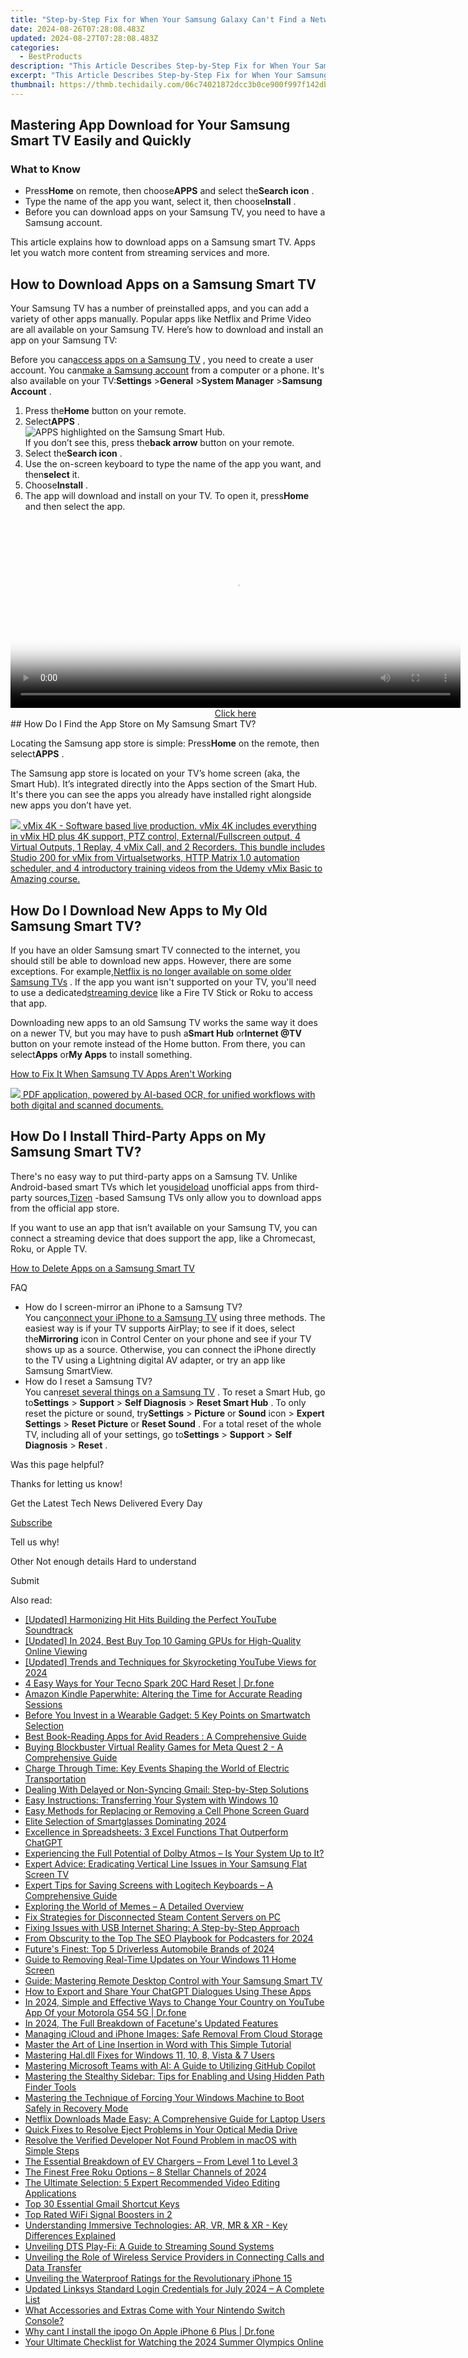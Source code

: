 ```yaml
---
title: "Step-by-Step Fix for When Your Samsung Galaxy Can't Find a Network: Expert Advice Inside!"
date: 2024-08-26T07:28:08.483Z
updated: 2024-08-27T07:28:08.483Z
categories:
  - BestProducts
description: "This Article Describes Step-by-Step Fix for When Your Samsung Galaxy Can't Find a Network: Expert Advice Inside!"
excerpt: "This Article Describes Step-by-Step Fix for When Your Samsung Galaxy Can't Find a Network: Expert Advice Inside!"
thumbnail: https://thmb.techidaily.com/06c74021872dcc3b0ce900f997f142db31fade534149e5bce6ee9984dd257b98.jpg
---
```


## Mastering App Download for Your Samsung Smart TV Easily and Quickly
### What to Know

* Press**Home** on remote, then choose**APPS** and select the**Search icon** .
* Type the name of the app you want, select it, then choose**Install** .
* Before you can download apps on your Samsung TV, you need to have a Samsung account.

 This article explains how to download apps on a Samsung smart TV. Apps let you watch more content from streaming services and more.

## How to Download Apps on a Samsung Smart TV

 Your Samsung TV has a number of preinstalled apps, and you can add a variety of other apps manually. Popular apps like Netflix and Prime Video are all available on your Samsung TV. Here’s how to download and install an app on your Samsung TV:

 Before you can[access apps on a Samsung TV](https://www.lifewire.com/how-to-use-samsung-apps-1847395) , you need to create a user account. You can[make a Samsung account](https://www.lifewire.com/creating-a-samsung-account-579622) from a computer or a phone. It's also available on your TV:**Settings** \>**General** \>**System Manager** \>**Samsung Account** .

1. Press the**Home** button on your remote.
2. Select**APPS** .  
![APPS highlighted on the Samsung Smart Hub.](https://www.lifewire.com/thmb/fmnETewEerrn6LBHYTWCZLI2wUE=/1500x0/filters:no_upscale():max_bytes(150000):strip_icc():format(webp)/A2-DownloadAppsonaSamsungSmartTV-annotated-3f9ca496f9304ea18adbaeceddcb39bc.jpg)  
 If you don’t see this, press the**back arrow** button on your remote.
3. Select the**Search icon** .
4. Use the on-screen keyboard to type the name of the app you want, and then**select** it.
5. Choose**Install** .
6. The app will download and install on your TV. To open it, press**Home** and then select the app.

<!-- affiliate ads begin -->
<span id="1993650">
					<video width="720" height="300" style="cursor:pointer"
           poster="//a.impactradius-go.com/display-clicktoplayimage/1993650.jpeg"
           onclick="if(!this.playClicked){this.play();this.setAttribute('controls',true);this.playClicked=true;}">
	   <source src="//a.impactradius-go.com/display-ad/22993-1993650">
	   <img src="//a.impactradius-go.com/display-clicktoplayimage/1993650.jpeg" style="border: none; height: 100%; width: 100%; object-fit: contain">
	</video>
	<div style="width:720px;text-align:center"><a href="javascript:window.open(decodeURIComponent('https%3A%2F%2Fhomestyler.sjv.io%2Fc%2F5597632%2F1993650%2F22993'), '_blank');void(0);">Click here</a></div>
</span>
<img height="0" width="0" src="https://imp.pxf.io/i/5597632/1993650/22993" style="position:absolute;visibility:hidden;" border="0" />
<!-- affiliate ads end -->
## How Do I Find the App Store on My Samsung Smart TV?

 Locating the Samsung app store is simple: Press**Home** on the remote, then select**APPS** .

 The Samsung app store is located on your TV’s home screen (aka, the Smart Hub). It’s integrated directly into the Apps section of the Smart Hub. It's there you can see the apps you already have installed right alongside new apps you don’t have yet.  

<!-- affiliate ads begin -->
<a href="https://secure.2checkout.com/order/checkout.php?PRODS=30901369&QTY=1&AFFILIATE=108875&CART=1"> <img src="https://secure.avangate.com/images/merchant/ce9a6fb2becc2d235e62b125e9260102/products/1_copy_vMixCallScreenshot1-large.jpg" border="0"> vMix 4K - Software based live production. vMix 4K includes everything in vMix HD plus 4K support, PTZ control, External/Fullscreen output, 4 Virtual Outputs, 1 Replay, 4 vMix Call, and 2 Recorders. 
This bundle includes Studio 200 for vMix from Virtualsetworks, HTTP Matrix 1.0 automation scheduler, and 4 introductory training videos from the Udemy vMix Basic to Amazing course. </a>
<!-- affiliate ads end -->
## How Do I Download New Apps to My Old Samsung Smart TV?

 If you have an older Samsung smart TV connected to the internet, you should still be able to download new apps. However, there are some exceptions. For example,[Netflix is no longer available on some older Samsung TVs](https://shop-links.co/link/?exclusive=1&publisher_slug=itechdaily19598&url=https%3A%2F%2Fwww.samsung.com%2Fus%2Fsupport%2Ftroubleshooting%2FTSG01203568%2F) . If the app you want isn't supported on your TV, you'll need to use a dedicated[streaming device](https://www.lifewire.com/what-is-a-streaming-device-5208767) like a Fire TV Stick or Roku to access that app.

 Downloading new apps to an old Samsung TV works the same way it does on a newer TV, but you may have to push a**Smart Hub** or**Internet @TV** button on your remote instead of the Home button. From there, you can select**Apps** or**My Apps** to install something.

[How to Fix It When Samsung TV Apps Aren't Working](https://www.lifewire.com/fix-samsung-tv-apps-not-working-8603497)

<!-- affiliate ads begin -->
<a href="https://checkout.abbyy.com/order/checkout.php?PRODS=39254549&QTY=1&AFFILIATE=108875&CART=1"> <img src="https://secure.avangate.com/images/merchant/0e5fb5c76fca16adbee503c9aff393cd/products/8_FR-Badges-NEW-FR-Standard-16-WIN-200.png" border="0"> PDF application, powered by AI-based OCR, for unified workflows with both digital and scanned documents. </a>
<!-- affiliate ads end -->
## How Do I Install Third-Party Apps on My Samsung Smart TV?

 There's no easy way to put third-party apps on a Samsung TV. Unlike Android-based smart TVs which let you[sideload](https://www.lifewire.com/sideloading-4158932) unofficial apps from third-party sources,[Tizen](https://www.lifewire.com/what-is-tizen-4580383) \-based Samsung TVs only allow you to download apps from the official app store.

 If you want to use an app that isn’t available on your Samsung TV, you can connect a streaming device that does support the app, like a Chromecast, Roku, or Apple TV.  

[How to Delete Apps on a Samsung Smart TV](https://www.lifewire.com/how-to-delete-apps-on-a-samsung-smart-tv-4589138)

 FAQ

* How do I screen-mirror an iPhone to a Samsung TV?  
 You can[connect your iPhone to a Samsung TV](https://www.lifewire.com/how-to-connect-iphone-to-samsung-tv-4767248) using three methods. The easiest way is if your TV supports AirPlay; to see if it does, select the**Mirroring** icon in Control Center on your phone and see if your TV shows up as a source. Otherwise, you can connect the iPhone directly to the TV using a Lightning digital AV adapter, or try an app like Samsung SmartView.
* How do I reset a Samsung TV?  
 You can[reset several things on a Samsung TV](https://www.lifewire.com/reset-samsung-tv-4173258) . To reset a Smart Hub, go to**Settings** \> **Support** \> **Self Diagnosis** \> **Reset Smart Hub** . To only reset the picture or sound, try**Settings** \> **Picture** or **Sound** icon > **Expert Settings**  \> **Reset Picture** or **Reset Sound** . For a total reset of the whole TV, including all of your settings, go to**Settings** \> **Support** \> **Self Diagnosis** \> **Reset** .

Was this page helpful?

Thanks for letting us know!

 Get the Latest Tech News Delivered Every Day

[Subscribe](https://www.lifewire.com/#)

Tell us why!

 Other  Not enough details  Hard to understand

 Submit

<ins class="adsbygoogle"
     style="display:block"
     data-ad-format="autorelaxed"
     data-ad-client="ca-pub-7571918770474297"
     data-ad-slot="1223367746"></ins>



<ins class="adsbygoogle"
     style="display:block"
     data-ad-client="ca-pub-7571918770474297"
     data-ad-slot="8358498916"
     data-ad-format="auto"
     data-full-width-responsive="true"></ins>

<span class="atpl-alsoreadstyle">Also read:</span>
<div><ul>
<li><a href="https://youtube-blog.techidaily.com/ed-harmonizing-hit-hits-building-the-perfect-youtube-soundtrack/"><u>[Updated] Harmonizing Hit Hits  Building the Perfect YouTube Soundtrack</u></a></li>
<li><a href="https://youtube-blog.techidaily.com/ed-in-2024-best-buy-top-10-gaming-gpus-for-high-quality-online-viewing/"><u>[Updated] In 2024, Best Buy  Top 10 Gaming GPUs for High-Quality Online Viewing</u></a></li>
<li><a href="https://fox-boxes.techidaily.com/updated-trends-and-techniques-for-skyrocketing-youtube-views-for-2024/"><u>[Updated] Trends and Techniques for Skyrocketing YouTube Views for 2024</u></a></li>
<li><a href="https://phone-solutions.techidaily.com/4-easy-ways-for-your-tecno-spark-20c-hard-reset-drfone-by-drfone-reset-android-reset-android/"><u>4 Easy Ways for Your Tecno Spark 20C Hard Reset | Dr.fone</u></a></li>
<li><a href="https://tech-renaissance.techidaily.com/amazon-kindle-paperwhite-altering-the-time-for-accurate-reading-sessions/"><u>Amazon Kindle Paperwhite: Altering the Time for Accurate Reading Sessions</u></a></li>
<li><a href="https://tech-renaissance.techidaily.com/before-you-invest-in-a-wearable-gadget-5-key-points-on-smartwatch-selection/"><u>Before You Invest in a Wearable Gadget: 5 Key Points on Smartwatch Selection</u></a></li>
<li><a href="https://tech-renaissance.techidaily.com/best-book-reading-apps-for-avid-readers-a-comprehensive-guide/"><u>Best Book-Reading Apps for Avid Readers : A Comprehensive Guide</u></a></li>
<li><a href="https://tech-renaissance.techidaily.com/buying-blockbuster-virtual-reality-games-for-meta-quest-2-a-comprehensive-guide/"><u>Buying Blockbuster Virtual Reality Games for Meta Quest 2 - A Comprehensive Guide</u></a></li>
<li><a href="https://tech-renaissance.techidaily.com/charge-through-time-key-events-shaping-the-world-of-electric-transportation/"><u>Charge Through Time: Key Events Shaping the World of Electric Transportation</u></a></li>
<li><a href="https://tech-renaissance.techidaily.com/dealing-with-delayed-or-non-syncing-gmail-step-by-step-solutions/"><u>Dealing With Delayed or Non-Syncing Gmail: Step-by-Step Solutions</u></a></li>
<li><a href="https://tech-renaissance.techidaily.com/easy-instructions-transferring-your-system-with-windows-10/"><u>Easy Instructions: Transferring Your System with Windows 10</u></a></li>
<li><a href="https://tech-renaissance.techidaily.com/easy-methods-for-replacing-or-removing-a-cell-phone-screen-guard/"><u>Easy Methods for Replacing or Removing a Cell Phone Screen Guard</u></a></li>
<li><a href="https://tech-renaissance.techidaily.com/elite-selection-of-smartglasses-dominating-2024/"><u>Elite Selection of Smartglasses Dominating 2024</u></a></li>
<li><a href="https://tech-haven.techidaily.com/excellence-in-spreadsheets-3-excel-functions-that-outperform-chatgpt/"><u>Excellence in Spreadsheets: 3 Excel Functions That Outperform ChatGPT</u></a></li>
<li><a href="https://tech-renaissance.techidaily.com/experiencing-the-full-potential-of-dolby-atmos-is-your-system-up-to-it/"><u>Experiencing the Full Potential of Dolby Atmos – Is Your System Up to It?</u></a></li>
<li><a href="https://tech-renaissance.techidaily.com/expert-advice-eradicating-vertical-line-issues-in-your-samsung-flat-screen-tv/"><u>Expert Advice: Eradicating Vertical Line Issues in Your Samsung Flat Screen TV</u></a></li>
<li><a href="https://tech-renaissance.techidaily.com/expert-tips-for-saving-screens-with-logitech-keyboards-a-comprehensive-guide/"><u>Expert Tips for Saving Screens with Logitech Keyboards – A Comprehensive Guide</u></a></li>
<li><a href="https://tech-renaissance.techidaily.com/exploring-the-world-of-memes-a-detailed-overview/"><u>Exploring the World of Memes – A Detailed Overview</u></a></li>
<li><a href="https://win11-tips.techidaily.com/fix-strategies-for-disconnected-steam-content-servers-on-pc/"><u>Fix Strategies for Disconnected Steam Content Servers on PC</u></a></li>
<li><a href="https://tech-renaissance.techidaily.com/fixing-issues-with-usb-internet-sharing-a-step-by-step-approach/"><u>Fixing Issues with USB Internet Sharing: A Step-by-Step Approach</u></a></li>
<li><a href="https://some-techniques.techidaily.com/from-obscurity-to-the-top-the-seo-playbook-for-podcasters-for-2024/"><u>From Obscurity to the Top  The SEO Playbook for Podcasters for 2024</u></a></li>
<li><a href="https://tech-renaissance.techidaily.com/futures-finest-top-5-driverless-automobile-brands-of-2024/"><u>Future's Finest: Top 5 Driverless Automobile Brands of 2024</u></a></li>
<li><a href="https://tech-renaissance.techidaily.com/guide-to-removing-real-time-updates-on-your-windows-11-home-screen/"><u>Guide to Removing Real-Time Updates on Your Windows 11 Home Screen</u></a></li>
<li><a href="https://tech-renaissance.techidaily.com/guide-mastering-remote-desktop-control-with-your-samsung-smart-tv/"><u>Guide: Mastering Remote Desktop Control with Your Samsung Smart TV</u></a></li>
<li><a href="https://tech-revival.techidaily.com/how-to-export-and-share-your-chatgpt-dialogues-using-these-apps/"><u>How to Export and Share Your ChatGPT Dialogues Using These Apps</u></a></li>
<li><a href="https://location-social.techidaily.com/in-2024-simple-and-effective-ways-to-change-your-country-on-youtube-app-of-your-motorola-g54-5g-drfone-by-drfone-virtual-android/"><u>In 2024, Simple and Effective Ways to Change Your Country on YouTube App Of your Motorola G54 5G | Dr.fone</u></a></li>
<li><a href="https://some-guidance.techidaily.com/in-2024-the-full-breakdown-of-facetunes-updated-features/"><u>In 2024, The Full Breakdown of Facetune's Updated Features</u></a></li>
<li><a href="https://tech-renaissance.techidaily.com/managing-icloud-and-iphone-images-safe-removal-from-cloud-storage/"><u>Managing iCloud and iPhone Images: Safe Removal From Cloud Storage</u></a></li>
<li><a href="https://tech-renaissance.techidaily.com/master-the-art-of-line-insertion-in-word-with-this-simple-tutorial/"><u>Master the Art of Line Insertion in Word with This Simple Tutorial</u></a></li>
<li><a href="https://tech-renaissance.techidaily.com/mastering-haldll-fixes-for-windows-11-10-8-vista-and-7-users/"><u>Mastering Hal.dll Fixes for Windows 11, 10, 8, Vista & 7 Users</u></a></li>
<li><a href="https://tech-renaissance.techidaily.com/mastering-microsoft-teams-with-ai-a-guide-to-utilizing-github-copilot/"><u>Mastering Microsoft Teams with AI: A Guide to Utilizing GitHub Copilot</u></a></li>
<li><a href="https://tech-renaissance.techidaily.com/mastering-the-stealthy-sidebar-tips-for-enabling-and-using-hidden-path-finder-tools/"><u>Mastering the Stealthy Sidebar: Tips for Enabling and Using Hidden Path Finder Tools</u></a></li>
<li><a href="https://tech-renaissance.techidaily.com/mastering-the-technique-of-forcing-your-windows-machine-to-boot-safely-in-recovery-mode/"><u>Mastering the Technique of Forcing Your Windows Machine to Boot Safely in Recovery Mode</u></a></li>
<li><a href="https://tech-renaissance.techidaily.com/netflix-downloads-made-easy-a-comprehensive-guide-for-laptop-users/"><u>Netflix Downloads Made Easy: A Comprehensive Guide for Laptop Users</u></a></li>
<li><a href="https://tech-renaissance.techidaily.com/quick-fixes-to-resolve-eject-problems-in-your-optical-media-drive/"><u>Quick Fixes to Resolve Eject Problems in Your Optical Media Drive</u></a></li>
<li><a href="https://tech-renaissance.techidaily.com/resolve-the-verified-developer-not-found-problem-in-macos-with-simple-steps/"><u>Resolve the Verified Developer Not Found Problem in macOS with Simple Steps</u></a></li>
<li><a href="https://tech-renaissance.techidaily.com/the-essential-breakdown-of-ev-chargers-from-level-1-to-level-3/"><u>The Essential Breakdown of EV Chargers – From Level 1 to Level 3</u></a></li>
<li><a href="https://tech-renaissance.techidaily.com/the-finest-free-roku-options-8-stellar-channels-of-2024/"><u>The Finest Free Roku Options – 8 Stellar Channels of 2024</u></a></li>
<li><a href="https://tech-renaissance.techidaily.com/the-ultimate-selection-5-expert-recommended-video-editing-applications/"><u>The Ultimate Selection: 5 Expert Recommended Video Editing Applications</u></a></li>
<li><a href="https://tech-renaissance.techidaily.com/top-30-essential-gmail-shortcut-keys/"><u>Top 30 Essential Gmail Shortcut Keys</u></a></li>
<li><a href="https://tech-renaissance.techidaily.com/top-rated-wifi-signal-boosters-in-2/"><u>Top Rated WiFi Signal Boosters in 2</u></a></li>
<li><a href="https://tech-renaissance.techidaily.com/understanding-immersive-technologies-ar-vr-mr-and-xr-key-differences-explained/"><u>Understanding Immersive Technologies: AR, VR, MR & XR - Key Differences Explained</u></a></li>
<li><a href="https://tech-renaissance.techidaily.com/unveiling-dts-play-fi-a-guide-to-streaming-sound-systems/"><u>Unveiling DTS Play-Fi: A Guide to Streaming Sound Systems</u></a></li>
<li><a href="https://tech-renaissance.techidaily.com/unveiling-the-role-of-wireless-service-providers-in-connecting-calls-and-data-transfer/"><u>Unveiling the Role of Wireless Service Providers in Connecting Calls and Data Transfer</u></a></li>
<li><a href="https://tech-renaissance.techidaily.com/unveiling-the-waterproof-ratings-for-the-revolutionary-iphone-15/"><u>Unveiling the Waterproof Ratings for the Revolutionary iPhone 15</u></a></li>
<li><a href="https://tech-renaissance.techidaily.com/updated-linksys-standard-login-credentials-for-july-2024-a-complete-list/"><u>Updated Linksys Standard Login Credentials for July 2024 – A Complete List</u></a></li>
<li><a href="https://tech-renaissance.techidaily.com/what-accessories-and-extras-come-with-your-nintendo-switch-console/"><u>What Accessories and Extras Come with Your Nintendo Switch Console?</u></a></li>
<li><a href="https://ios-pokemon-go.techidaily.com/why-cant-i-install-the-ipogo-on-apple-iphone-6-plus-drfone-by-drfone-virtual-ios/"><u>Why cant I install the ipogo On Apple iPhone 6 Plus | Dr.fone</u></a></li>
<li><a href="https://tech-renaissance.techidaily.com/your-ultimate-checklist-for-watching-the-2024-summer-olympics-online/"><u>Your Ultimate Checklist for Watching the 2024 Summer Olympics Online</u></a></li>
</ul></div>
